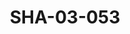 ---
pid: SHA-03-053
title: SHA-03-053
language: ar
original_label: 
rights: شرحبيل احمد
location_of_original: شرحبيل احمد
photographer_or_studio: استوديو مواهب
scanned_from: photograph 8.8 by 13.8
_date: 1980s
location: الخرطوم
description: شرحبيل احمد
additional_notes: 
permission_display: 'yes'
on_server: 'no'
on_website: 'no'
permalink: /photopages/ar/SHA-03-053
layout: photo-page
---